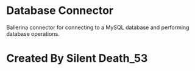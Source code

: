 # Database Connector
Ballerina connector for connecting to a MySQL database and performing database operations.

# Created By Silent Death_53
